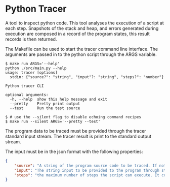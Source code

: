 # Python Tracer

A tool to inspect python code.
This tool analyses the execution of a script at each step.
Snapshots of the stack and heap, and errors generated during execution are composed in a record of the program states, this result records is then returned.

The Makefile can be used to start the tracer command line interface. The arguments are passed in to the python script through the ARGS variable.

```shell
$ make run ARGS='--help'
python ./src/main.py --help
usage: tracer [options]
  stdin: {"source?": "string", "input"?: "string", "steps?": "number"}

Python tracer CLI

optional arguments:
  -h, --help  show this help message and exit
  --pretty    Pretty print output
  --test      Run the test source

$ # use the --silent flag to disable echoing command recipes
$ make run --silent ARGS='--pretty --test'
```

The program data to be traced must be provided through the tracer standard input stream. The tracer result is print to the standard output stream.

The input must be in the json format with the following properties:

```json
{
    "source": "A string of the program source code to be traced. If not provided, the tracer will use an empty string.",
    "input": "The string input to be provided to the program through stdin. It is optional, but the program might raise an EOFError if not enough input is provided.",
    "steps": "the maximum number of steps the script can execute. It considers only steps in the provided script, API calls from other modules are not counted."
}
```
